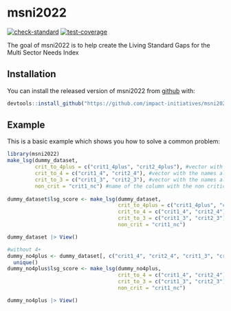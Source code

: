 
# msni2022

<!-- badges: start -->
[![check-standard](https://github.com/impact-initiatives/msni2022/actions/workflows/check-standard.yaml/badge.svg)](https://github.com/impact-initiatives/msni2022/actions/workflows/check-standard.yaml)
[![test-coverage](https://github.com/impact-initiatives/msni2022/actions/workflows/test-coverage.yaml/badge.svg)](https://github.com/impact-initiatives/msni2022/actions/workflows/test-coverage.yaml)
<!-- badges: end -->

The goal of msni2022 is to help create the Living Standard Gaps for the Multi Sector Needs Index

## Installation

You can install the released version of msni2022 from [github](https://github.com/) with:

``` r
devtools::install_github("https://github.com/impact-initiatives/msni2022")
```

## Example

This is a basic example which shows you how to solve a common problem:

``` r
library(msni2022)
make_lsg(dummy_dataset,
         crit_to_4plus = c("crit1_4plus", "crit2_4plus"), #vector with the names all of indicators that have the critical indicators that score from 1 to 5 (5 is 4+)
         crit_to_4 = c("crit1_4", "crit2_4"), #vector with the names all of indicators that have the critical indicators that score from 1 to 4
         crit_to_3 = c("crit1_3", "crit2_3"), #vector with the names all of indicators that have the critical indicators that score from 1 to 3
         non_crit = "crit1_nc") #name of the column with the non critical composite that scores from 1 to 3
         
dummy_dataset$lsg_score <- make_lsg(dummy_dataset,
                                    crit_to_4plus = c("crit1_4plus", "crit2_4plus"),
                                    crit_to_4 = c("crit1_4", "crit2_4"), 
                                    crit_to_3 = c("crit1_3", "crit2_3"), 
                                    non_crit = "crit1_nc") 

dummy_dataset |> View()

#without 4+
dummy_no4plus <- dummy_dataset[, c("crit1_4", "crit2_4", "crit1_3", "crit2_3", "crit1_nc")] |>
  unique()
dummy_no4plus$lsg_score <- make_lsg(dummy_no4plus,
                                    crit_to_4 = c("crit1_4", "crit2_4"), 
                                    crit_to_3 = c("crit1_3", "crit2_3"), 
                                    non_crit = "crit1_nc") 

dummy_no4plus |> View()

```

